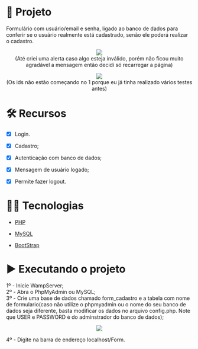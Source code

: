 # 📱 Projeto

Formulário com usuário/email e senha, ligado ao banco de dados para conferir se o usuário realmente está cadastrado, senão ele poderá realizar o cadastro.

<p align="center">
  <img src="https://user-images.githubusercontent.com/29473781/159003560-3c205ee2-d925-44dd-ab7f-fce37e7b08f8.gif" />
    <br>
  (Até criei uma alerta caso algo esteja inválido, porém não ficou muito agradável a mensagem então decidi só recarregar a página)
</p>

<p align="center">
  <img src="https://user-images.githubusercontent.com/29473781/159004565-cf8f9462-3880-4b58-8f20-1caff10972a8.gif" />
  <br>
  (Os ids não estão começando no 1 porque eu já tinha realizado vários testes antes)
</p>


# 🛠️ Recursos

- [x] Login.

- [x] Cadastro;
 
- [x] Autenticação com banco de dados;
 
- [x] Mensagem de usuário logado;
 
- [x] Permite fazer logout.
 
# 👨‍💻 Tecnologias

- [PHP](https://www.php.net/)
 
- [MySQL](https://www.mysql.com/)
 
- [BootStrap](https://getbootstrap.com/)
 
# ▶️ Executando o projeto

1º - Inicie WampServer;
<br>
2º - Abra o PhpMyAdmin ou MySQL;
<br>
3º - Crie uma base de dados chamado form_cadastro e a tabela com nome de formulario(caso não utilize o phpmyadmin ou o nome do seu banco de dados seja diferente, basta modificar os dados no arquivo config.php. Note que USER e PASSWORD é do adminstrador do banco de dados);
<p align="center">
  <img src="https://user-images.githubusercontent.com/29473781/159006791-0938bc62-79b2-41e0-a235-612828280a64.png" />
</p>
4º - Digite na barra de endereço localhost/Form.
